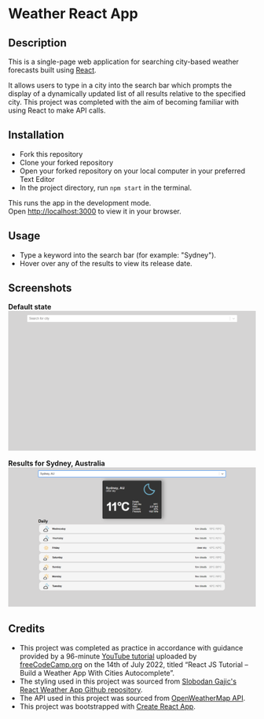 # Weather React App

## Description

This is a single-page web application for searching city-based weather forecasts built using [React](https://react.dev/). 

It allows users to type in a city into the search bar which prompts the display of a dynamically updated list of all results relative to the specified city. This project was completed with the aim of becoming familiar with using React to make API calls. 

## Installation

- Fork this repository
- Clone your forked repository
- Open your forked repository on your local computer in your preferred Text Editor
- In the project directory, run `npm start` in the terminal. 

This runs the app in the development mode.\
Open [http://localhost:3000](http://localhost:3000) to view it in your browser.

## Usage

- Type a keyword into the search bar (for example: "Sydney").
- Hover over any of the results to view its release date. 

## Screenshots

<b>Default state</b>
![Screenshot of app default state](src/assets/images/screenshot1.png)

<b>Results for Sydney, Australia</b>
![Screenshot of result on hover revealing release date](src/assets/images/screenshot2.png)

## Credits

- This project was completed as practice in accordance with guidance provided by a 96-minute [YouTube tutorial](https://youtu.be/Reny0cTTv24) uploaded by [freeCodeCamp.org](https://www.youtube.com/@freecodecamp) on the 14th of July 2022, titled “React JS Tutorial – Build a Weather App With Cities Autocomplete”.
- The styling used in this project was sourced from [Slobodan Gajic's React Weather App Github repository](https://github.com/bobangajicsm/react-weather-app).
- The API used in this project was sourced from [OpenWeatherMap API](https://openweathermap.org/api).
- This project was bootstrapped with [Create React App](https://github.com/facebook/create-react-app).


